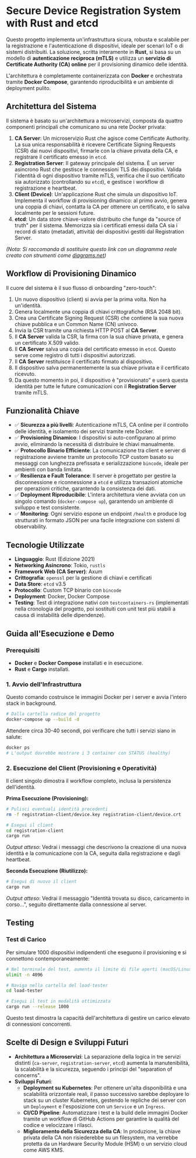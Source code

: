 # Secure Device Registration System with Rust and etcd

Questo progetto implementa un'infrastruttura sicura, robusta e scalabile per la registrazione e l'autenticazione di dispositivi, ideale per scenari IoT o di sistemi distribuiti. La soluzione, scritta interamente in **Rust**, si basa su un modello di **autenticazione reciproca (mTLS)** e utilizza un **servizio di Certificate Authority (CA) online** per il provisioning dinamico delle identità.

L'architettura è completamente containerizzata con **Docker** e orchestrata tramite **Docker Compose**, garantendo riproducibilità e un ambiente di deployment pulito.

## Architettura del Sistema

Il sistema è basato su un'architettura a microservizi, composta da quattro componenti principali che comunicano su una rete Docker privata:

1.  **CA Server**: Un microservizio Rust che agisce come Certificate Authority. La sua unica responsabilità è ricevere Certificate Signing Requests (CSR) dai nuovi dispositivi, firmarle con la chiave privata della CA, e registrare il certificato emesso in `etcd`.
2.  **Registration Server**: Il gateway principale del sistema. È un server asincrono Rust che gestisce le connessioni TLS dei dispositivi. Valida l'identità di ogni dispositivo tramite mTLS, verifica che il suo certificato sia autorizzato (controllando su `etcd`), e gestisce i workflow di registrazione e heartbeat.
3.  **Client (Device)**: Un'applicazione Rust che simula un dispositivo IoT. Implementa il workflow di provisioning dinamico: al primo avvio, genera una coppia di chiavi, contatta la CA per ottenere un certificato, e lo salva localmente per le sessioni future.
4.  **etcd**: Un data store chiave-valore distribuito che funge da "source of truth" per il sistema. Memorizza sia i certificati emessi dalla CA sia i record di stato (metadati, attività) dei dispositivi gestiti dal Registration Server.

 
*(Nota: Si raccomanda di sostituire questo link con un diagramma reale creato con strumenti come [diagrams.net](http://diagrams.net))*

## Workflow di Provisioning Dinamico

Il cuore del sistema è il suo flusso di onboarding "zero-touch":

1.  Un nuovo dispositivo (client) si avvia per la prima volta. Non ha un'identità.
2.  Genera localmente una coppia di chiavi crittografiche (RSA 2048 bit).
3.  Crea una Certificate Signing Request (CSR) che contiene la sua nuova chiave pubblica e un Common Name (CN) univoco.
4.  Invia la CSR tramite una richiesta HTTP POST al **CA Server**.
5.  Il **CA Server** valida la CSR, la firma con la sua chiave privata, e genera un certificato X.509 valido.
6.  Il **CA Server** salva una copia del certificato emesso in `etcd`. Questo serve come registro di tutti i dispositivi autorizzati.
7.  Il **CA Server** restituisce il certificato firmato al dispositivo.
8.  Il dispositivo salva permanentemente la sua chiave privata e il certificato ricevuto.
9.  Da questo momento in poi, il dispositivo è "provisionato" e userà questa identità per tutte le future comunicazioni con il **Registration Server** tramite mTLS.

## Funzionalità Chiave

- ✅ **Sicurezza a più livelli**: Autenticazione mTLS, CA online per il controllo delle identità, e isolamento dei servizi tramite rete Docker.
- ✅ **Provisioning Dinamico**: I dispositivi si auto-configurano al primo avvio, eliminando la necessità di distribuire le chiavi manualmente.
- ✅ **Protocollo Binario Efficiente**: La comunicazione tra client e server di registrazione avviene tramite un protocollo TCP custom basato su messaggi con lunghezza prefissata e serializzazione `bincode`, ideale per ambienti con banda limitata.
- ✅ **Resilienza e Fault Tolerance**: Il server è progettato per gestire la disconnessione e riconnessione a `etcd` e utilizza transazioni atomiche per operazioni critiche, garantendo la consistenza dei dati.
- ✅ **Deployment Riproducibile**: L'intera architettura viene avviata con un singolo comando (`docker-compose up`), garantendo un ambiente di sviluppo e test consistente.
- ✅ **Monitoring**: Ogni servizio espone un endpoint `/health` e produce log strutturati in formato JSON per una facile integrazione con sistemi di observability.

## Tecnologie Utilizzate

- **Linguaggio**: Rust (Edizione 2021)
- **Networking Asincrono**: Tokio, `rustls`
- **Framework Web (CA Server)**: Axum
- **Crittografia**: `openssl` per la gestione di chiavi e certificati
- **Data Store**: `etcd` v3.5
- **Protocollo**: Custom TCP binario con `bincode`
- **Deployment**: Docker, Docker Compose
- **Testing**: Test di integrazione nativi con `testcontainers-rs` (implementati nella cronologia del progetto, poi sostituiti con unit test più stabili a causa di instabilità delle dipendenze).

## Guida all'Esecuzione e Demo

### Prerequisiti
-   **Docker** e **Docker Compose** installati e in esecuzione.
-   **Rust** e **Cargo** installati.

### 1. Avvio dell'Infrastruttura
Questo comando costruisce le immagini Docker per i server e avvia l'intero stack in background.

```bash
# Dalla cartella radice del progetto
docker-compose up --build -d
```
Attendere circa 30-40 secondi, poi verificare che tutti i servizi siano in salute:
```bash
docker ps
# L'output dovrebbe mostrare i 3 container con STATUS (healthy)
```

### 2. Esecuzione del Client (Provisioning e Operatività)
Il client singolo dimostra il workflow completo, inclusa la persistenza dell'identità.

**Prima Esecuzione (Provisioning):**
```bash
# Pulisci eventuali identità precedenti
rm -f registration-client/device.key registration-client/device.crt

# Esegui il client
cd registration-client
cargo run
```
*Output atteso*: Vedrai i messaggi che descrivono la creazione di una nuova identità e la comunicazione con la CA, seguita dalla registrazione e dagli heartbeat.

**Seconda Esecuzione (Riutilizzo):**
```bash
# Esegui di nuovo il client
cargo run
```
*Output atteso*: Vedrai il messaggio "Identità trovata su disco, caricamento in corso...", seguito direttamente dalla connessione al server.

## Testing

### Test di Carico
Per simulare 1000 dispositivi indipendenti che eseguono il provisioning e si connettono contemporaneamente:

```bash
# Nel terminale del test, aumenta il limite di file aperti (macOS/Linux)
ulimit -n 4096

# Naviga nella cartella del load-tester
cd load-tester

# Esegui il test in modalità ottimizzata
cargo run --release 1000
```
Questo test dimostra la capacità dell'architettura di gestire un carico elevato di connessioni concorrenti.

## Scelte di Design e Sviluppi Futuri

- **Architettura a Microservizi**: La separazione della logica in tre servizi distinti (`ca-server`, `registration-server`, `etcd`) aumenta la manutenibilità, la scalabilità e la sicurezza, seguendo i principi del "separation of concerns".
- **Sviluppi Futuri**:
  - **Deployment su Kubernetes**: Per ottenere un'alta disponibilità e una scalabilità orizzontale reali, il passo successivo sarebbe deployare lo stack su un cluster Kubernetes, gestendo le repliche dei server con un `Deployment` e l'esposizione con un `Service` e un `Ingress`.
  - **CI/CD Pipeline**: Automatizzare i test e la build delle immagini Docker tramite un workflow di GitHub Actions per garantire la qualità del codice e velocizzare i rilasci.
  - **Miglioramento della Sicurezza della CA**: In produzione, la chiave privata della CA non risiederebbe su un filesystem, ma verrebbe protetta da un Hardware Security Module (HSM) o un servizio cloud come AWS KMS.
